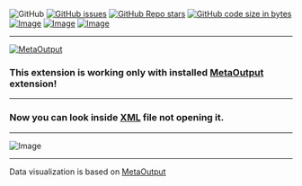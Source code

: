 ![GitHub](https://img.shields.io/github/license/viacheslav-lozinskyi/Preview-XML)
[![GitHub issues](https://img.shields.io/github/issues/viacheslav-lozinskyi/Preview-XML)](https://github.com/viacheslav-lozinskyi/Preview-XML/issues)
[![GitHub Repo stars](https://img.shields.io/github/stars/viacheslav-lozinskyi/Preview-XML)](https://github.com/viacheslav-lozinskyi/Preview-XML/stargazers)
[![GitHub code size in bytes](https://img.shields.io/github/languages/code-size/viacheslav-lozinskyi/Preview-XML)](https://github.com/viacheslav-lozinskyi/Preview-XML)
[![Image](https://img.shields.io/badge/VS-2022-blueviolet)](https://marketplace.visualstudio.com/items?itemName=ViacheslavLozinskyi.MetaOutput-2022)
[![Image](https://img.shields.io/badge/VS-2019-blueviolet)](https://marketplace.visualstudio.com/items?itemName=ViacheslavLozinskyi.MetaOutput-2019)
[![Image](https://img.shields.io/badge/VS-2017-blueviolet)](https://marketplace.visualstudio.com/items?itemName=ViacheslavLozinskyi.MetaOutput-2019)

---

[![MetaOutput](https://www.metaoutput.net/_functions/watch?utm_source=github.com&utm_medium=referral&utm_campaign=view-on-github&utm_term=2022-02-09&utm_content=Preview-XML&source=GITHUB&size=128x128&project=Preview-XML&url=https://marketplace.visualstudio.com/items?itemName=ViacheslavLozinskyi.Preview-XML)](https://www.metaoutput.net/)

### This extension is working only with installed [MetaOutput](https://www.metaoutput.net/) extension!

---

### Now you can look inside [XML](https://en.wikipedia.org/wiki/XML) file not opening it.

---

![Image](https://viacheslav-lozinskyi.github.io/Preview-XML/resource/video/Presentation1.gif)

---

Data visualization is based on [MetaOutput](https://www.metaoutput.net/?utm_source=github.com&utm_medium=referral&utm_campaign=redirect-to-homepage&utm_term=2021-11-21&utm_content=Preview-XML)
